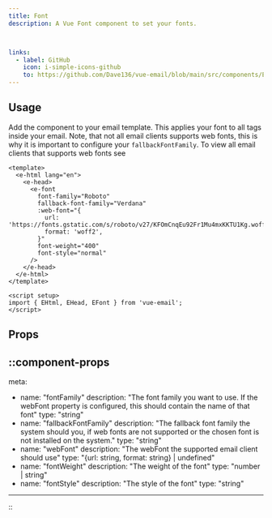 ```yaml
---
title: Font
description: A Vue Font component to set your fonts.



links:
  - label: GitHub
    icon: i-simple-icons-github
    to: https://github.com/Dave136/vue-email/blob/main/src/components/EFont.vue
---
```



## Usage
Add the component to your email template. This applies your font to all tags inside your email. Note, that not all email clients supports web fonts, this is why it is important to configure your `fallbackFontFamily`. To view all email clients that supports web fonts see


```vue
<template>
  <e-html lang="en">
    <e-head>
      <e-font
        font-family="Roboto"
        fallback-font-family="Verdana"
        :web-font="{
          url: 'https://fonts.gstatic.com/s/roboto/v27/KFOmCnqEu92Fr1Mu4mxKKTU1Kg.woff2'
          format: 'woff2',
        }"
        font-weight="400"
        font-style="normal"
      />
    </e-head>
  </e-html>
</template>

<script setup>
import { EHtml, EHead, EFont } from 'vue-email';
</script>
```

## Props

::component-props
---
meta:
  - name: "fontFamily"
    description: "The font family you want to use. If the webFont property is configured, this should contain the name of that font"
    type: "string"
  - name: "fallbackFontFamily"
    description: "The fallback font family the system should you, if web fonts are not supported or the chosen font is not installed on the system."
    type: "string"
  - name: "webFont"
    description: "The webFont the supported email client should use"
    type: "{url: string, format: string} | undefined"
  - name: "fontWeight"
    description: "The weight of the font"
    type: "number | string"
  - name: "fontStyle"
    description: "The style of the font"
    type: "string"
---
::